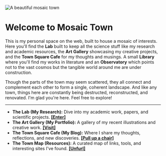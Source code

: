 ![A beautiful mosaic town](mosaic-town.jpg)

# Welcome to Mosaic Town

This is my personal space on the web, built to house a mosaic of interests. Here you'll find the **Lab** built to keep all the science stuff like my research and academic resources, the **Art Gallery** showcasing my creative projects, and the **Town Square Cafe** for my thoughts and musings. A small **Library** where you'll find my works in literature and an **Observatory** which points not to the vast cosmos but the tangible world around me are under construction. 

Though the parts of the town may seem scattered, they all connect and complement each other to form a single, coherent landscape. And like any town, things here are constantly being destructed, reconstructed, and renovated. I'm glad you're here. Feel free to explore!

---


* **The Lab (My Research):** Dive into my academic work, papers, and scientific projects. **[[Enter]](/research/)**
* **The Art Gallery (My Portfolio):** A gallery of my recent illustrations and creative work. **[[Visit]](/art/)**
* **The Town Square Cafe (My Blog):** Where I share my thoughts, reflections, and new discoveries. **[[Pull up a chair]](/blog/)**
* **The Town Map (Resources):** A curated map of links, tools, and interesting sites I've found. **[[Unfurl]](/resources/)**
